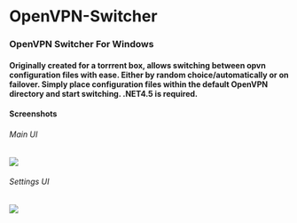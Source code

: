 # OpenVPN-Switcher
### OpenVPN Switcher For Windows
#### Originally created for a torrrent box, allows switching between opvn configuration files with ease. Either by random choice/automatically or on failover. Simply place configuration files within the default OpenVPN directory and start switching. .NET4.5 is required.
#### Screenshots
###### Main UI
![](https://nabyte.com/imgs/020e359e8100b95dac838935d97b94ad42db226dmain.png)
###### Settings UI
![](https://nabyte.com/imgs/f6eb2dbd49e110eab23bafc06c6b9ed316fd524bsettings.png)
